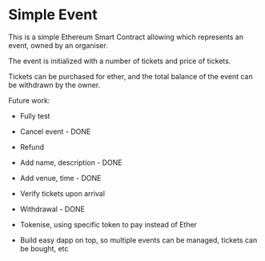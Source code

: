 # Simple Event

This is a simple Ethereum Smart Contract allowing which represents an event, owned by an organiser.

The event is initialized with a number of tickets and price of tickets.

Tickets can be purchased for ether, and the total balance of the event can be withdrawn by the owner.

Future work:

* Fully test
* Cancel event - DONE
* Refund
* Add name, description - DONE
* Add venue, time - DONE
* Verify tickets upon arrival
* Withdrawal - DONE
* Tokenise, using specific token to pay instead of Ether

* Build easy dapp on top, so multiple events can be managed, tickets can be bought, etc
